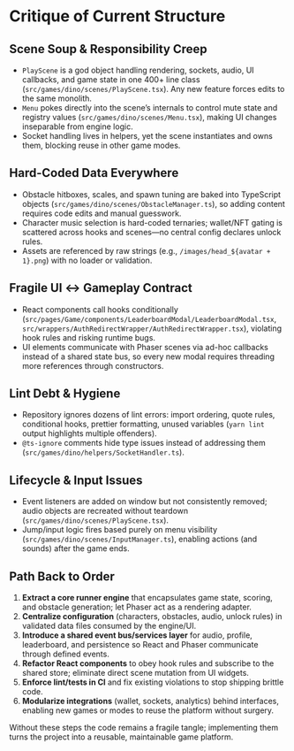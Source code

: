 # Critique of Current Structure

## Scene Soup & Responsibility Creep
- `PlayScene` is a god object handling rendering, sockets, audio, UI callbacks, and game state in one 400+ line class (`src/games/dino/scenes/PlayScene.tsx`). Any new feature forces edits to the same monolith.
- `Menu` pokes directly into the scene’s internals to control mute state and registry values (`src/games/dino/scenes/Menu.tsx`), making UI changes inseparable from engine logic.
- Socket handling lives in helpers, yet the scene instantiates and owns them, blocking reuse in other game modes.

## Hard-Coded Data Everywhere
- Obstacle hitboxes, scales, and spawn tuning are baked into TypeScript objects (`src/games/dino/scenes/ObstacleManager.ts`), so adding content requires code edits and manual guesswork.
- Character music selection is hard-coded ternaries; wallet/NFT gating is scattered across hooks and scenes—no central config declares unlock rules.
- Assets are referenced by raw strings (e.g., `/images/head_${avatar + 1}.png`) with no loader or validation.

## Fragile UI ↔ Gameplay Contract
- React components call hooks conditionally (`src/pages/Game/components/LeaderboardModal/LeaderboardModal.tsx`, `src/wrappers/AuthRedirectWrapper/AuthRedirectWrapper.tsx`), violating hook rules and risking runtime bugs.
- UI elements communicate with Phaser scenes via ad-hoc callbacks instead of a shared state bus, so every new modal requires threading more references through constructors.

## Lint Debt & Hygiene
- Repository ignores dozens of lint errors: import ordering, quote rules, conditional hooks, prettier formatting, unused variables (`yarn lint` output highlights multiple offenders).
- `@ts-ignore` comments hide type issues instead of addressing them (`src/games/dino/helpers/SocketHandler.ts`).

## Lifecycle & Input Issues
- Event listeners are added on window but not consistently removed; audio objects are recreated without teardown (`src/games/dino/scenes/PlayScene.tsx`).
- Jump/input logic fires based purely on menu visibility (`src/games/dino/scenes/InputManager.ts`), enabling actions (and sounds) after the game ends.

## Path Back to Order
1. **Extract a core runner engine** that encapsulates game state, scoring, and obstacle generation; let Phaser act as a rendering adapter.
2. **Centralize configuration** (characters, obstacles, audio, unlock rules) in validated data files consumed by the engine/UI.
3. **Introduce a shared event bus/services layer** for audio, profile, leaderboard, and persistence so React and Phaser communicate through defined events.
4. **Refactor React components** to obey hook rules and subscribe to the shared store; eliminate direct scene mutation from UI widgets.
5. **Enforce lint/tests in CI** and fix existing violations to stop shipping brittle code.
6. **Modularize integrations** (wallet, sockets, analytics) behind interfaces, enabling new games or modes to reuse the platform without surgery.

Without these steps the code remains a fragile tangle; implementing them turns the project into a reusable, maintainable game platform.

